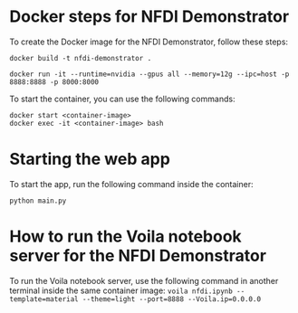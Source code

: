 # Docker steps for NFDI Demonstrator
To create the Docker image for the NFDI Demonstrator, follow these steps:
```
docker build -t nfdi-demonstrator .

docker run -it --runtime=nvidia --gpus all --memory=12g --ipc=host -p 8888:8888 -p 8000:8000
```
To start the container, you can use the following commands:
```
docker start <container-image>
docker exec -it <container-image> bash
```
# Starting the web app
To start the app, run the following command inside the container:
```
python main.py
```
# How to run the Voila notebook server for the NFDI Demonstrator
To run the Voila notebook server, use the following command in another terminal inside the same container image:
```voila nfdi.ipynb --template=material --theme=light --port=8888 --Voila.ip=0.0.0.0```
